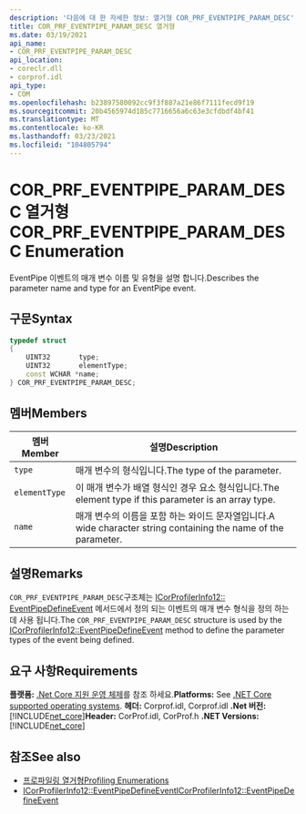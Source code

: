 ```yaml
---
description: '다음에 대 한 자세한 정보: 열거형 COR_PRF_EVENTPIPE_PARAM_DESC'
title: COR_PRF_EVENTPIPE_PARAM_DESC 열거형
ms.date: 03/19/2021
api_name:
- COR_PRF_EVENTPIPE_PARAM_DESC
api_location:
- coreclr.dll
- corprof.idl
api_type:
- COM
ms.openlocfilehash: b23897580092cc9f3f887a21e86f7111fecd9f19
ms.sourcegitcommit: 20b4565974d185c7716656a6c63e3cfdbdf4bf41
ms.translationtype: MT
ms.contentlocale: ko-KR
ms.lasthandoff: 03/23/2021
ms.locfileid: "104805794"
---
```

# <a name="cor_prf_eventpipe_param_desc-enumeration"></a><span data-ttu-id="474af-103">COR_PRF_EVENTPIPE_PARAM_DESC 열거형</span><span class="sxs-lookup"><span data-stu-id="474af-103">COR_PRF_EVENTPIPE_PARAM_DESC Enumeration</span></span>

<span data-ttu-id="474af-104">EventPipe 이벤트의 매개 변수 이름 및 유형을 설명 합니다.</span><span class="sxs-lookup"><span data-stu-id="474af-104">Describes the parameter name and type for an EventPipe event.</span></span>
  
## <a name="syntax"></a><span data-ttu-id="474af-105">구문</span><span class="sxs-lookup"><span data-stu-id="474af-105">Syntax</span></span>  
  
```cpp  
typedef struct
{
    UINT32       type;
    UINT32       elementType;
    const WCHAR *name;
} COR_PRF_EVENTPIPE_PARAM_DESC;
```  
  
## <a name="members"></a><span data-ttu-id="474af-106">멤버</span><span class="sxs-lookup"><span data-stu-id="474af-106">Members</span></span>  
  
|<span data-ttu-id="474af-107">멤버</span><span class="sxs-lookup"><span data-stu-id="474af-107">Member</span></span>|<span data-ttu-id="474af-108">설명</span><span class="sxs-lookup"><span data-stu-id="474af-108">Description</span></span>|  
|------------|-----------------|  
|`type`|<span data-ttu-id="474af-109">매개 변수의 형식입니다.</span><span class="sxs-lookup"><span data-stu-id="474af-109">The type of the parameter.</span></span>|  
|`elementType`|<span data-ttu-id="474af-110">이 매개 변수가 배열 형식인 경우 요소 형식입니다.</span><span class="sxs-lookup"><span data-stu-id="474af-110">The element type if this parameter is an array type.</span></span>|  
|`name`|<span data-ttu-id="474af-111">매개 변수의 이름을 포함 하는 와이드 문자열입니다.</span><span class="sxs-lookup"><span data-stu-id="474af-111">A wide character string containing the name of the parameter.</span></span>|  
  
## <a name="remarks"></a><span data-ttu-id="474af-112">설명</span><span class="sxs-lookup"><span data-stu-id="474af-112">Remarks</span></span>  

 <span data-ttu-id="474af-113">`COR_PRF_EVENTPIPE_PARAM_DESC`구조체는 [ICorProfilerInfo12:: EventPipeDefineEvent](icorprofilerinfo12-eventpipedefineevent-method.md) 메서드에서 정의 되는 이벤트의 매개 변수 형식을 정의 하는 데 사용 됩니다.</span><span class="sxs-lookup"><span data-stu-id="474af-113">The `COR_PRF_EVENTPIPE_PARAM_DESC` structure is used by the [ICorProfilerInfo12::EventPipeDefineEvent](icorprofilerinfo12-eventpipedefineevent-method.md) method to define the parameter types of the event being defined.</span></span>
  
## <a name="requirements"></a><span data-ttu-id="474af-114">요구 사항</span><span class="sxs-lookup"><span data-stu-id="474af-114">Requirements</span></span>  

<span data-ttu-id="474af-115">**플랫폼:** [.Net Core 지원 운영 체제](../../../core/install/windows.md?pivots=os-windows)를 참조 하세요.</span><span class="sxs-lookup"><span data-stu-id="474af-115">**Platforms:** See [.NET Core supported operating systems](../../../core/install/windows.md?pivots=os-windows).</span></span>
<span data-ttu-id="474af-116">**헤더:** Corprof.idl, Corprof.idl **.Net 버전:**[!INCLUDE[net_core](../../../../includes/net-core-50-md.md)]</span><span class="sxs-lookup"><span data-stu-id="474af-116">**Header:** CorProf.idl, CorProf.h **.NET Versions:** [!INCLUDE[net_core](../../../../includes/net-core-50-md.md)]</span></span>
  
## <a name="see-also"></a><span data-ttu-id="474af-117">참조</span><span class="sxs-lookup"><span data-stu-id="474af-117">See also</span></span>

- [<span data-ttu-id="474af-118">프로파일링 열거형</span><span class="sxs-lookup"><span data-stu-id="474af-118">Profiling Enumerations</span></span>](profiling-enumerations.md)
- [<span data-ttu-id="474af-119">ICorProfilerInfo12::EventPipeDefineEvent</span><span class="sxs-lookup"><span data-stu-id="474af-119">ICorProfilerInfo12::EventPipeDefineEvent</span></span>](icorprofilerinfo12-eventpipedefineevent-method.md)
